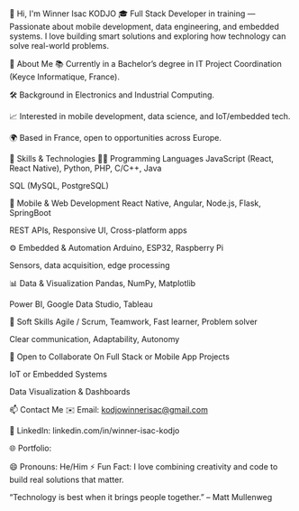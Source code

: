 👋 Hi, I'm Winner Isac KODJO
🎓 Full Stack Developer in training  — Passionate about mobile development, data engineering, and embedded systems. I love building smart solutions and exploring how technology can solve real-world problems.

🌟 About Me
📚 Currently in a Bachelor’s degree in IT Project Coordination (Keyce Informatique, France).

🛠 Background in Electronics and Industrial Computing.

📈 Interested in mobile development, data science, and IoT/embedded tech.

🌍 Based in France, open to opportunities across Europe.

💼 Skills & Technologies
👨‍💻 Programming Languages
JavaScript (React, React Native), Python, PHP, C/C++, Java

SQL (MySQL, PostgreSQL)

📱 Mobile & Web Development
React Native, Angular, Node.js, Flask, SpringBoot

REST APIs, Responsive UI, Cross-platform apps

⚙️ Embedded & Automation
Arduino, ESP32, Raspberry Pi

Sensors, data acquisition, edge processing

📊 Data & Visualization
Pandas, NumPy, Matplotlib

Power BI, Google Data Studio, Tableau

🧠 Soft Skills
Agile / Scrum, Teamwork, Fast learner, Problem solver

Clear communication, Adaptability, Autonomy

🤝 Open to Collaborate On
Full Stack or Mobile App Projects

IoT or Embedded Systems

Data Visualization & Dashboards

📫 Contact Me
✉️ Email: kodjowinnerisac@gmail.com

💼 LinkedIn: linkedin.com/in/winner-isac-kodjo

🌐 Portfolio: 

😄 Pronouns: He/Him
⚡ Fun Fact: I love combining creativity and code to build real solutions that matter.

“Technology is best when it brings people together.” – Matt Mullenweg

